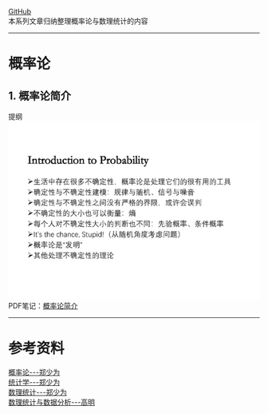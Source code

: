 [GitHub](https://github.com/SimpleLP/ProbabilityAndMathematicalStatistics)     
本系列文章归纳整理概率论与数理统计的内容

-------------------------------------------------------------

# 概率论
## 1. 概率论简介
提纲<br>
![图1](lec_1.jpg)
PDF笔记：[概率论简介](01_Introduction_0913.pdf)     







---------------------------------------------------------

# 参考资料
[概率论---郑少为](http://www.stat.nthu.edu.tw/~swcheng/Teaching/math2810/index.html)       
[统计学---郑少为](http://www.stat.nthu.edu.tw/~swcheng/Teaching/math2820/index.html)      
[数理统计---郑少为](http://www.stat.nthu.edu.tw/~swcheng/Teaching/stat3875/index.php)       
[数理统计与数据分析---高明](http://dase.ecnu.edu.cn/mgao/teaching/UStat_2018_Fall/MSDA.html)      
